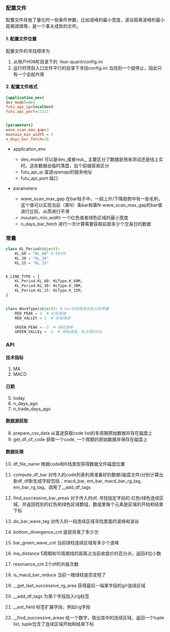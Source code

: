 ### 配置文件
配置文件存放了量化时一些条件参数，比如波峰的最小宽度，波谷距离波峰的最小距离阈值等，是一个事关成败的文件。

#### 1. 配置文件位置
配置文件的寻找顺序为
1. 从用户HOME目录下的 .fear-quant/config.ini
2. 运行时项目入口文件平行的目录下寻找config.ini
当找到一个就停止，因此只有一个会起作用

#### 2. 配置文件格式


```ini
[application_env]
dev_model=dev_
futu_api_ip=localhost
futu_api_port=11111


[parameters]
wave_scan_max_gap=3
moutain_min_width = 5
n_days_bar_fetch=30

```
- application_env
    - dev_model 可以是dev_或者real_, 主要区分了数据是用来测试还是线上实时。这些数据会临时落盘，加个前缀容易区分
    - futu_api_ip 富途openapi的服务地址
    - futu_api_port 端口
    
- parameters
    - wave_scan_max_gap 在bar柱子中，一段上升/下降趋势中有一些毛刺，这个值可以实现当前（第N）条bar和第N-wave_scan_max_gap的bar值进行比较，从而进行平滑
    - moutain_min_width 一个红色或者绿色区域的最小宽度
    - n_days_bar_fetch 进行一次计算需要获取前面多少个交易日的数据


### 常量
```python
class KL_Period(object):
    KL_60 = "KL_60" # 60分K
    KL_30 = "KL_30"
    KL_15 = "KL_15"


K_LINE_TYPE = {
    KL_Period.KL_60: KLType.K_60M,
    KL_Period.KL_30: KLType.K_30M,
    KL_Period.KL_15: KLType.K_15M,
}


class WaveType(object): # bar的波峰波谷定义的常量
    RED_PEAK = 2  # 红柱高峰
    RED_VALLEY = 1  # 红柱峰底

    GREEN_PEAK = -2  # 绿柱波峰
    GREEN_VALLEy = -1  # 绿柱波底，乳沟深V的尖

```


### API

#### 技术指标
1. MA
2. MACD

#### 日期
5. today
6. n_days_ago
7. n_trade_days_ago

#### 数据源获取
8. prepare_csv_data 从富途获取code list的多周期原始数据并存在磁盘上
9. get_df_of_code 获取一个code, 一个周期的原始数据并保存在磁盘上

#### 数据处理
10. df_file_name 根据code和K线类型获得数据文件磁盘位置
11. compute_df_bar 对传入的code列表利用准备好的数据(磁盘文件)分别计算出新df, df新生成字段包括：macd_bar, em_bar, macd_bar_rg_tag, em_bar_rg_tag。调用了__add_df_tags
4. find_successive_bar_areas 对于传入的df, 寻找指定字段的 红色/绿色连续区域，并返回找到的红色和绿色区域数组，数组里每个元素是区域的开始和结束下标
14. do_bar_wave_tag 对传入的一段连续区域寻找里面的波峰和波谷
15. bottom_divergence_cnt 底部背离了多少次
16. bar_green_wave_cnt 当前绿柱连续区域有多少个波峰

17. ma_distance 5周期和10周期线的距离占当前收盘价的百分点，返回4位小数
19. resonance_cnt 2个df的共振次数
20. is_macd_bar_reduce 当前一根绿柱是否变短了
18. __get_last_successive_rg_area  获得最后一端某字段的g/r连续区域
12. __add_df_tags  为某个字段加入r/g标签
13. __ext_field 标签扩展字段，例如r/g字段
3. __find_successive_areas 给一个数字，取出其中的连续区域，返回一个tuple list, tuple包含了连续区域开始和结束下标
